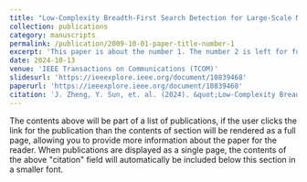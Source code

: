 ```yaml
---
title: "Low-Complexity Breadth-First Search Detection for Large-Scale MIMO Systems"
collection: publications
category: manuscripts
permalink: /publication/2009-10-01-paper-title-number-1
excerpt: 'This paper is about the number 1. The number 2 is left for future work.'
date: 2024-10-13
venue: 'IEEE Transactions on Communications (TCOM)'
slidesurl: 'https://ieeexplore.ieee.org/document/10839468'
paperurl: 'https://ieeexplore.ieee.org/document/10839468'
citation: 'J. Zheng, Y. Sun, et. al. (2024). &quot;Low-Complexity Breadth-First Search Detection for Large-Scale MIMO Systems. &quot; <i>IEEE Transactions on Communications (TCOM)</i>. 1(1).'
---
```


The contents above will be part of a list of publications, if the user clicks the link for the publication than the contents of section will be rendered as a full page, allowing you to provide more information about the paper for the reader. When publications are displayed as a single page, the contents of the above "citation" field will automatically be included below this section in a smaller font.
